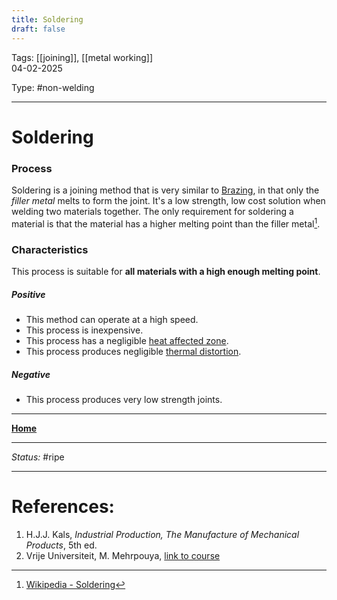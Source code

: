 ```yaml
---
title: Soldering
draft: false
---
```

Tags: [[joining]], [[metal working]] <br>04-02-2025

Type: #non-welding


---
# Soldering
### Process
Soldering is a joining method that is very similar to [Brazing](Brazing.md), in that only the _filler metal_ melts to form the joint. It's a low strength, low cost solution when welding two materials together. The only requirement for soldering a material is that the material has a higher melting point than the filler metal[^sold].

### Characteristics
This process is suitable for __all materials with a high enough melting point__.
##### Positive
- This method can operate at a high speed.
- This process is inexpensive.
- This process has a negligible [heat affected zone](Crystal%20Manipulation%20and%20Deformation.md#hot%20deformation).
- This process produces negligible [thermal distortion](!%20Manufacturing%20Technologies%20Overview.md#Terms%20and%20Disambiguation).
##### Negative
- This process produces very low strength joints.








---
__[Home](!%20Manufacturing%20Technologies%20Overview.md)__

---
_Status:_ #ripe

---
# References:
[^sold]: [Wikipedia - Soldering](https://en.wikipedia.org/wiki/Soldering)
1. H.J.J. Kals, _Industrial Production, The Manufacture of Mechanical Products_, 5th ed.
2. Vrije Universiteit, M. Mehrpouya, [link to course](https://canvas.utwente.nl/courses/15351)